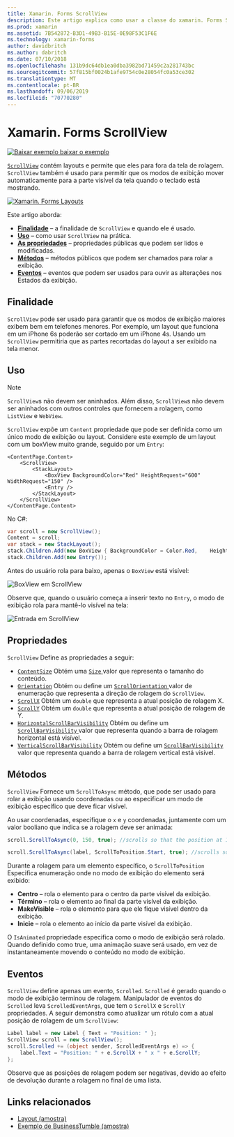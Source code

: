 ```yaml
---
title: Xamarin. Forms ScrollView
description: Este artigo explica como usar a classe do xamarin. Forms ScrollView para apresentar os layouts que não cabem em apenas uma única tela, e que têm conteúdo liberar espaço para o teclado.
ms.prod: xamarin
ms.assetid: 7B542872-B3D1-49B3-B15E-0E98F53C1F6E
ms.technology: xamarin-forms
author: davidbritch
ms.author: dabritch
ms.date: 07/10/2018
ms.openlocfilehash: 131b9dc64db1ea0dba3982bd71459c2a281743bc
ms.sourcegitcommit: 57f815bf0024b1afe9754c0e28054fc0a53ce302
ms.translationtype: MT
ms.contentlocale: pt-BR
ms.lasthandoff: 09/06/2019
ms.locfileid: "70770280"
---
```

# <a name="xamarinforms-scrollview"></a>Xamarin. Forms ScrollView

[![Baixar exemplo](~/media/shared/download.png) baixar o exemplo](https://docs.microsoft.com/samples/xamarin/xamarin-forms-samples/userinterface-layout)

[`ScrollView`](xref:Xamarin.Forms.ScrollView) contém layouts e permite que eles para fora da tela de rolagem. `ScrollView` também é usado para permitir que os modos de exibição mover automaticamente para a parte visível da tela quando o teclado está mostrando.

[![](scroll-view-images/layouts-sml.png "Xamarin. Forms Layouts")](scroll-view-images/layouts.png#lightbox "Layouts do xamarin. Forms")

Este artigo aborda:

- **[Finalidade](#purpose)**  &ndash; a finalidade de `ScrollView` e quando ele é usado.
- **[Uso](#usage)**  &ndash; como usar `ScrollView` na prática.
- **[As propriedades](#properties)**  &ndash; propriedades públicas que podem ser lidos e modificadas.
- **[Métodos](#methods)**  &ndash; métodos públicos que podem ser chamados para rolar a exibição.
- **[Eventos](#events)**  &ndash; eventos que podem ser usados para ouvir as alterações nos Estados da exibição.

## <a name="purpose"></a>Finalidade

`ScrollView` pode ser usado para garantir que os modos de exibição maiores exibem bem em telefones menores. Por exemplo, um layout que funciona em um iPhone 6s poderão ser cortado em um iPhone 4s. Usando um `ScrollView` permitiria que as partes recortadas do layout a ser exibido na tela menor.

## <a name="usage"></a>Uso

> [!NOTE]
> `ScrollView`s não devem ser aninhados. Além disso, `ScrollView`s não devem ser aninhados com outros controles que fornecem a rolagem, como `ListView` e `WebView`.

`ScrollView` expõe um `Content` propriedade que pode ser definida como um único modo de exibição ou layout. Considere este exemplo de um layout com um boxView muito grande, seguido por um `Entry`:

```xaml
<ContentPage.Content>
    <ScrollView>
        <StackLayout>
            <BoxView BackgroundColor="Red" HeightRequest="600" WidthRequest="150" />
            <Entry />
        </StackLayout>
    </ScrollView>
</ContentPage.Content>
```

No C#:

```csharp
var scroll = new ScrollView();
Content = scroll;
var stack = new StackLayout();
stack.Children.Add(new BoxView { BackgroundColor = Color.Red,    HeightRequest = 600, WidthRequest = 600 });
stack.Children.Add(new Entry());
```

Antes do usuário rola para baixo, apenas o `BoxView` está visível:

![](scroll-view-images/scroll-start.png "BoxView em ScrollView")

Observe que, quando o usuário começa a inserir texto no `Entry`, o modo de exibição rola para mantê-lo visível na tela:

![](scroll-view-images/scroll-end.png "Entrada em ScrollView")

## <a name="properties"></a>Propriedades

`ScrollView` Define as propriedades a seguir:

- [`ContentSize`](xref:Xamarin.Forms.ScrollView.ContentSizeProperty) Obtém uma [ `Size` ](xref:Xamarin.Forms.Size) valor que representa o tamanho do conteúdo.
- [`Orientation`](xref:Xamarin.Forms.ScrollView.OrientationProperty) Obtém ou define um [ `ScrollOrientation` ](xref:Xamarin.Forms.ScrollOrientation) valor de enumeração que representa a direção de rolagem do `ScrollView`.
- [`ScrollX`](xref:Xamarin.Forms.ScrollView.ScrollXProperty) Obtém um `double` que representa a atual posição de rolagem X.
- [`ScrollY`](xref:Xamarin.Forms.ScrollView.ScrollYProperty) Obtém um `double` que representa a atual posição de rolagem de Y.
- [`HorizontalScrollBarVisibility`](xref:Xamarin.Forms.ScrollView.HorizontalScrollBarVisibilityProperty) Obtém ou define um [ `ScrollBarVisibility` ](xref:Xamarin.Forms.ScrollBarVisibility) valor que representa quando a barra de rolagem horizontal está visível.
- [`VerticalScrollBarVisibility`](xref:Xamarin.Forms.ScrollView.VerticalScrollBarVisibilityProperty) Obtém ou define um [ `ScrollBarVisibility` ](xref:Xamarin.Forms.ScrollBarVisibility) valor que representa quando a barra de rolagem vertical está visível.

## <a name="methods"></a>Métodos

`ScrollView` Fornece um `ScrollToAsync` método, que pode ser usado para rolar a exibição usando coordenadas ou ao especificar um modo de exibição específico que deve ficar visível.

Ao usar coordenadas, especifique o `x` e `y` coordenadas, juntamente com um valor booliano que indica se a rolagem deve ser animada:

```csharp
scroll.ScrollToAsync(0, 150, true); //scrolls so that the position at 150px from the top is visible

scroll.ScrollToAsync(label, ScrollToPosition.Start, true); //scrolls so that the label is at the start of the list
```

Durante a rolagem para um elemento específico, o `ScrollToPosition` Especifica enumeração onde no modo de exibição do elemento será exibido:

- **Centro** &ndash; rola o elemento para o centro da parte visível da exibição.
- **Término** &ndash; rola o elemento ao final da parte visível da exibição.
- **MakeVisible** &ndash; rola o elemento para que ele fique visível dentro da exibição.
- **Inicie** &ndash; rola o elemento ao início da parte visível da exibição.

O `IsAnimated` propriedade especifica como o modo de exibição será rolado. Quando definido como true, uma animação suave será usado, em vez de instantaneamente movendo o conteúdo no modo de exibição.

## <a name="events"></a>Eventos

`ScrollView` define apenas um evento, `Scrolled`. `Scrolled` é gerado quando o modo de exibição terminou de rolagem. Manipulador de eventos do `Scrolled` leva `ScrolledEventArgs`, que tem o `ScrollX` e `ScrollY` propriedades. A seguir demonstra como atualizar um rótulo com a atual posição de rolagem de um `ScrollView`:

```csharp
Label label = new Label { Text = "Position: " };
ScrollView scroll = new ScrollView();
scroll.Scrolled += (object sender, ScrolledEventArgs e) => {
    label.Text = "Position: " + e.ScrollX + " x " + e.ScrollY;
};
```

Observe que as posições de rolagem podem ser negativas, devido ao efeito de devolução durante a rolagem no final de uma lista.

## <a name="related-links"></a>Links relacionados

- [Layout (amostra)](https://docs.microsoft.com/samples/xamarin/xamarin-forms-samples/userinterface-layout)
- [Exemplo de BusinessTumble (amostra)](https://docs.microsoft.com/samples/xamarin/xamarin-forms-samples/userinterface-businesstumble)
